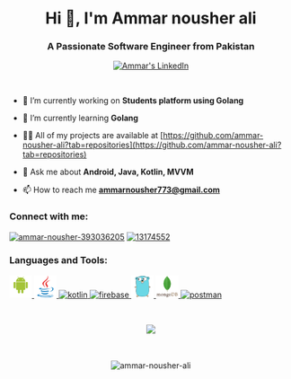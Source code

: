 <h1 align="center">Hi 👋, I'm Ammar nousher ali</h1>
<h3 align="center">A Passionate Software Engineer from Pakistan</h3>
<p align="center">  
 <a href="https://www.linkedin.com/in/ammar-nousher-393036205/">
    <img alt="Ammar's LinkedIn" src="https://img.shields.io/badge/LinkedIn-0077B5?style=for-the-badge&logo=linkedin&logoColor=white">
  </a>
</p>
<br />

- 🔭 I’m currently working on **Students platform using Golang**

- 🌱 I’m currently learning **Golang**

- 👨‍💻 All of my projects are available at [https://github.com/ammar-nousher-ali?tab=repositories](https://github.com/ammar-nousher-ali?tab=repositories)

- 💬 Ask me about **Android, Java, Kotlin, MVVM**

- 📫 How to reach me **ammarnousher773@gmail.com**

<h3 align="left">Connect with me:</h3>
<p align="left">
<a href="https://linkedin.com/in/ammar-nousher-393036205" target="blank"><img align="center" src="https://raw.githubusercontent.com/rahuldkjain/github-profile-readme-generator/master/src/images/icons/Social/linked-in-alt.svg" alt="ammar-nousher-393036205" height="30" width="40" /></a>
<a href="https://stackoverflow.com/users/13174552" target="blank"><img align="center" src="https://raw.githubusercontent.com/rahuldkjain/github-profile-readme-generator/master/src/images/icons/Social/stack-overflow.svg" alt="13174552" height="30" width="40" /></a>
</p>

<h3 align="left">Languages and Tools:</h3>
<p align="left">
  <a href="https://developer.android.com" target="_blank" rel="noreferrer"> <img src="https://raw.githubusercontent.com/devicons/devicon/master/icons/android/android-original-wordmark.svg" alt="android" width="40" height="40"/> </a>
  <a href="https://www.java.com" target="_blank" rel="noreferrer"> <img src="https://raw.githubusercontent.com/devicons/devicon/master/icons/java/java-original.svg" alt="java" width="40" height="40"/> </a> 
  <a href="https://kotlinlang.org" target="_blank" rel="noreferrer"> <img src="https://www.vectorlogo.zone/logos/kotlinlang/kotlinlang-icon.svg" alt="kotlin" width="40" height="40"/> </a> 
  <a href="https://firebase.google.com/" target="_blank" rel="noreferrer"> <img src="https://www.vectorlogo.zone/logos/firebase/firebase-icon.svg" alt="firebase" width="40" height="40"/> </a>
  <a href="https://golang.org" target="_blank" rel="noreferrer"> <img src="https://raw.githubusercontent.com/devicons/devicon/master/icons/go/go-original.svg" alt="go" width="40" height="40"/> </a>
  <a href="https://www.mongodb.com/" target="_blank" rel="noreferrer"> <img src="https://raw.githubusercontent.com/devicons/devicon/master/icons/mongodb/mongodb-original-wordmark.svg" alt="mongodb" width="40" height="40"/> </a> 
  <a href="https://postman.com" target="_blank" rel="noreferrer"> <img src="https://www.vectorlogo.zone/logos/getpostman/getpostman-icon.svg" alt="postman" width="40" height="40"/> </a>   </p>

<!-- 
<p align="center">
  <img src="https://github-readme-stats.vercel.app/api?username=ammar-nousher-ali&count_private=true&show_icons=true" />
</p> 
-->



<br />

<p align="center">
  <img src="https://github-readme-streak-stats.herokuapp.com/?user=ammar-nousher-ali&" />
</p>


<br />
<p align="center" >
  
  <img src="https://github-readme-stats.vercel.app/api/top-langs?username=ammar-nousher-ali&show_icons=true&locale=en&layout=compact" alt="ammar-nousher-ali" />
</p>


